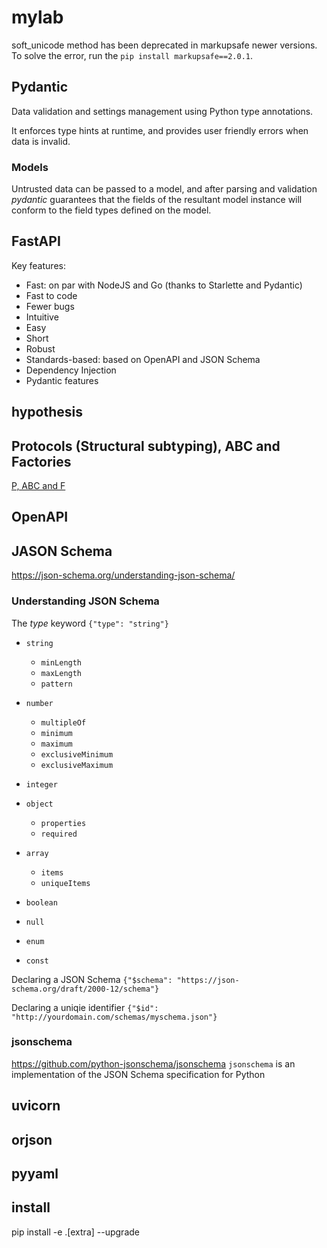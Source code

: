 # mylab

soft_unicode method has been deprecated in markupsafe newer versions. To solve the error, run the `pip install markupsafe==2.0.1`.

## Pydantic

Data validation and settings management using Python type annotations.

It enforces type hints at runtime, and provides user friendly errors when data is invalid.

### Models

Untrusted data can be passed to a model, and after parsing and validation *pydantic* guarantees that the fields of the resultant model instance will conform to the field types defined on the model.

## FastAPI

Key features:
- Fast: on par with NodeJS and Go (thanks to Starlette and Pydantic)
- Fast to code
- Fewer bugs
- Intuitive
- Easy
- Short
- Robust
- Standards-based: based on OpenAPI and JSON Schema
- Dependency Injection
- Pydantic features

## hypothesis

## Protocols (Structural subtyping), ABC and Factories
[P, ABC and F](https://dev.to/meseta/factories-abstract-base-classes-and-python-s-new-protocols-structural-subtyping-20bm)


## OpenAPI

## JASON Schema
https://json-schema.org/understanding-json-schema/

### Understanding JSON Schema
The *type* keyword
`{"type": "string"}`
- `string`
  * `minLength`
  * `maxLength`
  * `pattern`

- `number`
  * `multipleOf`
  * `minimum`
  * `maximum`
  * `exclusiveMinimum`
  * `exclusiveMaximum`

- `integer`

- `object`
  * `properties`
  * `required`
- `array`
  * `items`
  * `uniqueItems`

- `boolean`
- `null`
- `enum`
- `const`

Declaring a JSON Schema
`{"$schema": "https://json-schema.org/draft/2000-12/schema"}`

Declaring a uniqie identifier
`{"$id": "http://yourdomain.com/schemas/myschema.json"}`

### jsonschema
https://github.com/python-jsonschema/jsonschema
`jsonschema` is an implementation of the JSON Schema specification for Python

## uvicorn

## orjson

## pyyaml

## install
pip install -e .[extra] --upgrade
